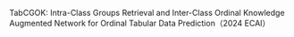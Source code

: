 TabCGOK: Intra-Class Groups Retrieval and Inter-Class Ordinal Knowledge Augmented Network for Ordinal Tabular Data Prediction（2024 ECAI）